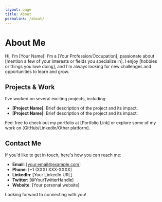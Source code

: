 ```yaml
---
layout: page
title: About
permalink: /about/
---
```

# About Me

Hi, I'm [Your Name]! I'm a [Your Profession/Occupation], passionate about [mention a few of your interests or fields you specialize in]. I enjoy [hobbies or things you love doing], and I'm always looking for new challenges and opportunities to learn and grow.



## Projects & Work
I’ve worked on several exciting projects, including:
- **[Project Name]**: Brief description of the project and its impact.
- **[Project Name]**: Brief description of the project and its impact.

Feel free to check out my portfolio at [Portfolio Link] or explore some of my work on [GitHub/LinkedIn/Other platform].

## Contact Me

If you'd like to get in touch, here's how you can reach me:

- **Email**: [your.email@example.com]
- **Phone**: [+1 (XXX) XXX-XXXX]
- **LinkedIn**: [Your LinkedIn URL]
- **Twitter**: [@YourTwitterHandle]
- **Website**: [Your personal website]

Looking forward to connecting with you!

